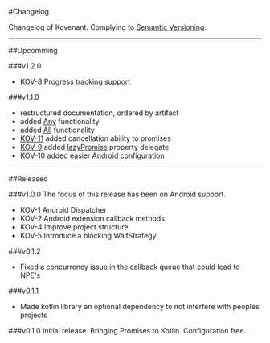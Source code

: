 #Changelog

Changelog of Kovenant. Complying to [Semantic Versioning](http://semver.org).

---

##Upcomming

###v1.2.0
* [KOV-8](http://komponents.myjetbrains.com/youtrack/issue/KOV-8) Progress tracking support

###v1.1.0
* restructured documentation, ordered by artifact
* added [Any](api/core_usage.md#any) functionality
* added [All](api/core_usage.md#all) functionality
* [KOV-11](http://komponents.myjetbrains.com/youtrack/issue/KOV-11) added cancellation ability to promises 
* [KOV-9](http://komponents.myjetbrains.com/youtrack/issue/KOV-9) added [lazyPromise](api/core_usage.md#lazy-promise) property delegate
* [KOV-10](http://komponents.myjetbrains.com/youtrack/issue/KOV-10) added easier [Android configuration](android/config.md)

---

##Released

###v1.0.0
The focus of this release has been on Android support.
* KOV-1 Android Dispatcher
* KOV-2 Android extension callback methods
* KOV-4 Improve project structure
* KOV-5 Introduce a blocking WaitStrategy

###v0.1.2
* Fixed a concurrency issue in the callback queue that could lead to NPE's 

###v0.1.1
* Made kotlin library an optional dependency to not interfere with peoples projects

###v0.1.0
Initial release.
Bringing Promises to Kotlin. Configuration free.